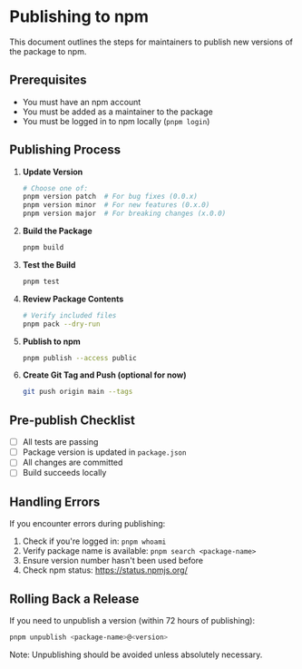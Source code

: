 # Publishing to npm

This document outlines the steps for maintainers to publish new versions of the package to npm.

## Prerequisites

- You must have an npm account
- You must be added as a maintainer to the package
- You must be logged in to npm locally (`pnpm login`)

## Publishing Process

1. **Update Version**

   ```bash
   # Choose one of:
   pnpm version patch  # For bug fixes (0.0.x)
   pnpm version minor  # For new features (0.x.0)
   pnpm version major  # For breaking changes (x.0.0)
   ```

2. **Build the Package**

   ```bash
   pnpm build
   ```

3. **Test the Build**

   ```bash
   pnpm test
   ```

4. **Review Package Contents**

   ```bash
   # Verify included files
   pnpm pack --dry-run
   ```

5. **Publish to npm**

   ```bash
   pnpm publish --access public
   ```

6. **Create Git Tag and Push (optional for now)**
   ```bash
   git push origin main --tags
   ```

## Pre-publish Checklist

- [ ] All tests are passing
- [ ] Package version is updated in `package.json`
- [ ] All changes are committed
- [ ] Build succeeds locally

## Handling Errors

If you encounter errors during publishing:

1. Check if you're logged in: `pnpm whoami`
2. Verify package name is available: `pnpm search <package-name>`
3. Ensure version number hasn't been used before
4. Check npm status: https://status.npmjs.org/

## Rolling Back a Release

If you need to unpublish a version (within 72 hours of publishing):

```bash
pnpm unpublish <package-name>@<version>
```

Note: Unpublishing should be avoided unless absolutely necessary.
